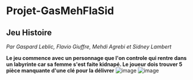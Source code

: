 # Projet-GasMehFlaSid
## Jeu Histoire
*Par Gaspard Leblic, Flavio Giuffre, Mehdi Agrebi et Sidney Lambert*

**Le jeu commence avec un personnage que l'on controle qui rentre dans un labyrinte car sa femme s'est faite kidnapé. Le joueur dois trouver 5 pièce manquante d'une clé pour la délivrer**
![image](https://github.com/user-attachments/assets/db14b2ed-3c22-42ac-a22b-5d66c723efd7)
![image](https://github.com/user-attachments/assets/a878b70e-a7e7-4cf9-a032-5a6d7371134e)

